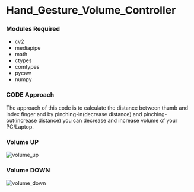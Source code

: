# Hand_Gesture_Volume_Controller
### Modules Required 

- cv2
- mediapipe
- math
- ctypes
- comtypes
- pycaw
- numpy


### CODE Approach

The approach of this code is to calculate the distance between thumb and index finger and by pinching-in(decrease distance) and pinching-out(increase distance) you can decrease and increase volume of your PC/Laptop.

### Volume UP

![volume_up](https://user-images.githubusercontent.com/89788164/180642311-d2d185fa-f647-4030-93cb-86caa1ef5aba.png)



### Volume DOWN

![volume_down](https://user-images.githubusercontent.com/89788164/180642347-2a788d5c-ec60-4305-8562-d3988f931972.png)
